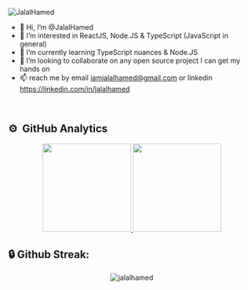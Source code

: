 <p align="left"><img src="https://komarev.com/ghpvc/?username=jalalhamed&label=Profile%20views&color=0e75b6&style=flat" alt="JalalHamed" /></p>

- 👋 Hi, I’m @JalalHamed
- 👀 I’m interested in ReactJS, Node.JS & TypeScript (JavaScript in general)
- 🌱 I’m currently learning TypeScript nuances & Node.JS
- 💞️ I’m looking to collaborate on any open source project I can get my hands on
- 📫 reach me by email iamjalalhamed@gmail.com or linkedin https://linkedin.com/in/jalalhamed






</br>

<h2>⚙️ &nbsp;GitHub Analytics</h2>
<p align="center">
<a href="https://github.com/JalalHamed">
  <img height="180em" src="https://github-readme-stats-eight-theta.vercel.app/api?username=JalalHamed&show_icons=true&theme=dracula&include_all_commits=true&count_private=true"/>
  <img height="180em" src="https://github-readme-stats-eight-theta.vercel.app/api/top-langs/?username=JalalHamed&layout=compact&langs_count=8&theme=algolia"/>
</a>
</p>
<h2>🔒 Github Streak:</h2>
<p align="center"><img align="center" src="https://github-readme-streak-stats.herokuapp.com/?user=jalalhamed&" alt="jalalhamed" /></p>
